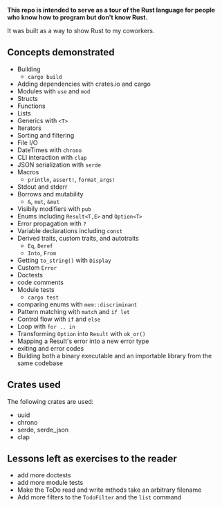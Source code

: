 <strong>This repo is intended to serve as a tour of the Rust language for people
who know how to program but don't know Rust.</strong>

It was built as a way to show Rust to my coworkers.

## Concepts demonstrated

- Building
  - `cargo build`
- Adding dependencies with crates.io and cargo
- Modules with `use` and `mod`
- Structs
- Functions
- Lists
- Generics with `<T>`
- Iterators
- Sorting and filtering
- File I/O
- DateTimes with `chrono`
- CLI interaction with `clap`
- JSON serialization with `serde`
- Macros
  - `println`, `assert!`, `format_args!`
- Stdout and stderr
- Borrows and mutability
  - `&`, `mut`, `&mut`
- Visibily modifiers with `pub`
- Enums including `Result<T,E>` and `Option<T>`
- Error propagation with `?`
- Variable declarations including `const`
- Derived traits, custom traits, and autotraits
  - `Eq`, `Deref`
  - `Into`, `From`
- Getting `to_string()` with `Display`
- Custom `Error`
- Doctests
- code comments
- Module tests
  - `cargo test`
- comparing enums with `mem::discriminant`
- Pattern matching with `match` and `if let`
- Control flow with `if` and `else`
- Loop with `for .. in`
- Transforming `Option` into `Result` with `ok_or()`
- Mapping a Result's error into a new error type
- exiting and error codes
- Building both a binary executable and an importable library from the same
  codebase

## Crates used

The following crates are used:

- uuid
- chrono
- serde, serde_json
- clap

## Lessons left as exercises to the reader

- add more doctests
- add more module tests
- Make the ToDo read and write mthods take an arbitrary filename
- Add more filters to the `TodoFilter` and the `list` command
